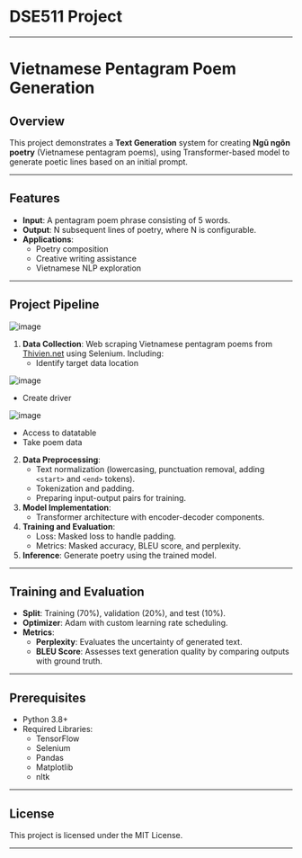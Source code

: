 # DSE511 Project

---

# Vietnamese Pentagram Poem Generation

## Overview
This project demonstrates a **Text Generation** system for creating **Ngũ ngôn poetry** (Vietnamese pentagram poems), using Transformer-based model to generate poetic lines based on an initial prompt.

---

## Features
- **Input**: A pentagram poem phrase consisting of 5 words.
- **Output**: N subsequent lines of poetry, where N is configurable.
- **Applications**:
  - Poetry composition
  - Creative writing assistance
  - Vietnamese NLP exploration

---

## Project Pipeline

![image](https://github.com/user-attachments/assets/5ecd5d39-06b9-447c-9552-9a879a79e5f2)

1. **Data Collection**: Web scraping Vietnamese pentagram poems from [Thivien.net](https://www.thivien.net) using Selenium. Including:
   - Identify target data location

![image](https://github.com/user-attachments/assets/f655039f-779b-411b-9c88-85685cc627fb)
 
   - Create driver

![image](https://github.com/user-attachments/assets/22a498bf-9361-4ed9-ba2a-8a5a8c874360)

   - Access to datatable 
   - Take poem data

2. **Data Preprocessing**:
   - Text normalization (lowercasing, punctuation removal, adding `<start>` and `<end>` tokens).
   - Tokenization and padding.
   - Preparing input-output pairs for training.
3. **Model Implementation**:
   - Transformer architecture with encoder-decoder components.
4. **Training and Evaluation**:
   - Loss: Masked loss to handle padding.
   - Metrics: Masked accuracy, BLEU score, and perplexity.
5. **Inference**: Generate poetry using the trained model.

---

## Training and Evaluation
- **Split**: Training (70%), validation (20%), and test (10%).
- **Optimizer**: Adam with custom learning rate scheduling.
- **Metrics**:
  - **Perplexity**: Evaluates the uncertainty of generated text.
  - **BLEU Score**: Assesses text generation quality by comparing outputs with ground truth.

---

## Prerequisites
- Python 3.8+
- Required Libraries:
  - TensorFlow
  - Selenium
  - Pandas
  - Matplotlib
  - nltk

---

## License
This project is licensed under the MIT License.

---
